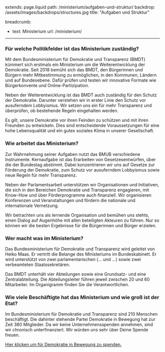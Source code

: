 extends: page.liquid
path: /ministerium/aufgaben-und-struktur/
backdrop: /assets/images/backdrops/structures.jpg
title: "Aufgaben und Struktur"

breadcrumb:
 - text: Ministerium
   url: /ministerium/

---


### Für welche Politikfelder ist das Ministerium zuständig?
Mit dem Bundesministerium für Demokratie und Transparenz (BMDT) kümmert sich erstmals ein Ministerium um die Weiterentwicklung der Demokratie. Seit 2018 bemüht sich das BMDT, den Bürgerinnen und Bürgern mehr Mitbestimmung zu ermöglichen, in den Kommunen, Ländern und auf Bundesebene. Dafür prüfen und testen wir innovative Formate wie Bürgerkonvente und Online-Partizipation.

Neben der Weiterentwicklung ist das BMDT auch zuständig für den Schutz der Demokratie. Darunter verstehen wir in erster Linie den Schutz vor ausuferndem Lobbyismus. Wir setzen uns ein für mehr Transparenz und überprüfen, ob bestehende Regeln eingehalten werden.

Es gilt, unsere Demokratie vor ihren Feinden zu schützen und mit ihren Freunden zu entwickeln. Dies sind entscheidende Voraussetzungen für eine hohe Lebensqualität und ein gutes soziales Klima in unserer Gesellschaft.

### Wie arbeitet das Ministerium?
Zur Wahrnehmung seiner Aufgaben nutzt das BMUB verschiedene Instrumente. Kernaufgabe ist das Erarbeiten von Gesetzesentwürfen, über die der Bundestag abstimmt. Dabei konzentrieren wir uns auf Gesetze zur Förderung der Demokratie, zum Schutz vor ausuferndem Lobbyismus sowie neue Regeln für mehr Transparenz.

Neben der Parlamentsarbeit unterstützen wir Organisationen und Initiativen, die sich in den Bereichen Demokratie und Transparenz engagieren, mit Know-How und über Förderprogramme auch finanziell. Wir organisieren Konferenzen und Veranstaltungen und fördern die nationale und internationale Vernetzung.

Wir betrachten uns als lernende Organisation und bemühen uns stehts, einen Dialog auf Augenhöhe mit allen beteiligten Akteuren zu führen. Nur so können wir die besten Ergebnisse für die Bürgerinnen und Bürger erzielen.

### Wer macht was im Ministerium?
Das Bundesministerium für Demokratie und Transparenz wird geleitet von Heiko Maas. Er vertritt die Belange des Ministeriums im Bundeskabinett. Er wird unterstützt von zwei parlamentarischen (... und …) sowie zwei verbeamteten Staatssekretären.

Das BMDT unterhält vier Abteilungen sowie eine Grundsatz- und eine Zentralabteilung. Die Abteilungsleiter führen jeweil zwischen 20 und 60 Mitarbeiter. Im Organigramm finden Sie die Verantwortlichen.

### Wie viele Beschäftigte hat das Ministerium und wie groß ist der Etat?
Im Bundesministerium für Demokratie und Transparenz sind 210 Menschen beschäftigt. Die dahinter stehende Partei Demokratie in Bewegung hat zur Zeit 380 Mitglieder. Da wir keine Unternehmensspenden annehmen, sind wir chronisch unterfinanziert. Wir würden uns sehr über Deine Spende freuen.

<a href="https://bewegung.jetzt/spenden/" class="btn btn-outline-primary">Hier klicken um für Demokratie in Bewegung zu spenden.</a>
